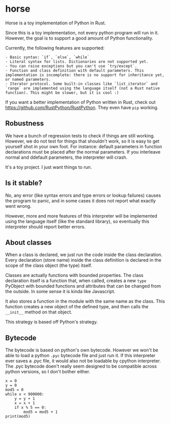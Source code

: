 horse
==========

Horse is a toy implementation of Python in Rust.

Since this is a toy implementation, not every python program will run in it.
However, the goal is to support a good amount of Python functionality.

Currently, the following features are supported:

    - Basic syntax: `if`, `else`, `while`
    - Literal syntax for lists. Dictionaries are not supported yet.
    - You can raise exceptions but you can't use `try/except`.
    - Function and class definition with default parameters. This implementation is incomplete: there is no support for inheritance yet, or named parameters.
    - Iterator protocol. Some built-in classes like `list_iterator` and `range` are implemented using the language itself (not a Rust native function). This might be slower, but it is cool :)


If you want a better implementation of Python written in Rust, check out https://github.com/RustPython/RustPython. They even have `pip` working.

Robustness
----------

We have a bunch of regression tests to check if things are still working. However, we do not test for things that shouldn't work, so it is easy to get yourself shot in your own foot.
For instance: default parameters in function declarations must be placed after the normal parameters. If you interleave normal and ddefault parameters, the interpreter will crash.

It's a toy project. I just want things to run.

Is it stable?
-------------

No, any error (like syntax errors and type errors or lookup failures) causes the program to panic, and in some cases it does not report what exactly went wrong. 

However, more and more features of this interpreter will be implemented using the language itself (like the standard library), so eventually this interpreter should report better errors.

About classes
-------------

When a class is declared, we just run the code inside the class declaration. Every declaration (store name)
inside the class definition is declared in the scope of the class object (the type) itself.

Classes are actually functions with bounded properties. 
The class declaration itself is a function that, when called, creates a new `type` PyObject with bounded functions and attributes that can be changed from the outside. In some sense it is kinda like Javascript. 

It also stores a function in the module with the same name as the class. This function creates a new object
of the defined type, and then calls the `__init__` method on that object. 

This strategy is based off Python's strategy.

Bytecode
--------

The bytecode is based on python's own bytecode. However we won't be able to load a python `.pyc` bytecode file and just run it. If this interpreter ever
saves a .pyc file, it would also not be loadable by cpython interpreter. The .pyc bytecode doen't really seem designed to be compatible across python versions, so I don't bother either.

    x = 0
    y = 0
    mod5 = 0
    while x < 900000:
        y = y + 1
        x = x + 1
        if x % 5 == 0:
            mod5 = mod5 + 1
    print(mod5)